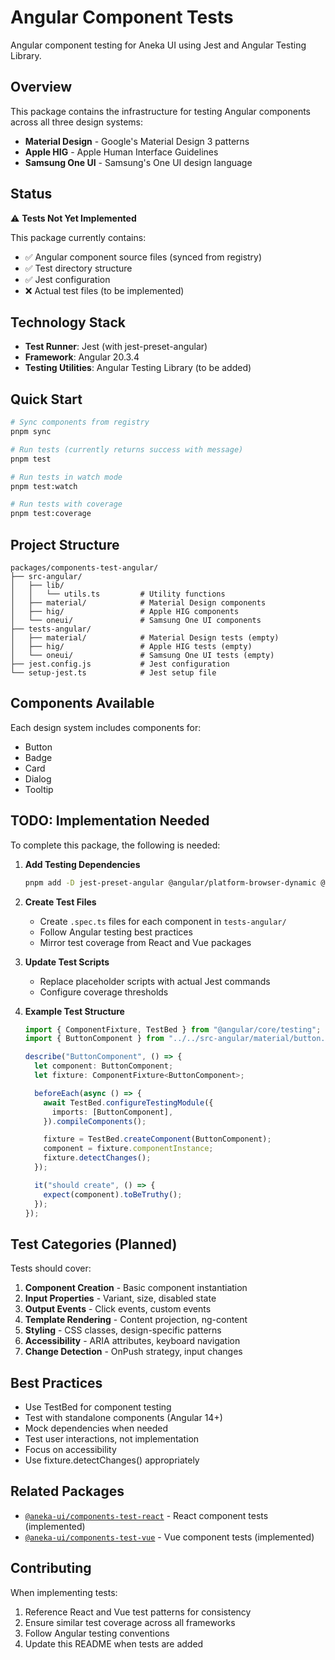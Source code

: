# Angular Component Tests

Angular component testing for Aneka UI using Jest and Angular Testing Library.

## Overview

This package contains the infrastructure for testing Angular components across all three design systems:

- **Material Design** - Google's Material Design 3 patterns
- **Apple HIG** - Apple Human Interface Guidelines
- **Samsung One UI** - Samsung's One UI design language

## Status

⚠️ **Tests Not Yet Implemented**

This package currently contains:

- ✅ Angular component source files (synced from registry)
- ✅ Test directory structure
- ✅ Jest configuration
- ❌ Actual test files (to be implemented)

## Technology Stack

- **Test Runner**: Jest (with jest-preset-angular)
- **Framework**: Angular 20.3.4
- **Testing Utilities**: Angular Testing Library (to be added)

## Quick Start

```bash
# Sync components from registry
pnpm sync

# Run tests (currently returns success with message)
pnpm test

# Run tests in watch mode
pnpm test:watch

# Run tests with coverage
pnpm test:coverage
```

## Project Structure

```
packages/components-test-angular/
├── src-angular/
│   ├── lib/
│   │   └── utils.ts         # Utility functions
│   ├── material/            # Material Design components
│   ├── hig/                 # Apple HIG components
│   └── oneui/               # Samsung One UI components
├── tests-angular/
│   ├── material/            # Material Design tests (empty)
│   ├── hig/                 # Apple HIG tests (empty)
│   └── oneui/               # Samsung One UI tests (empty)
├── jest.config.js           # Jest configuration
└── setup-jest.ts            # Jest setup file
```

## Components Available

Each design system includes components for:

- Button
- Badge
- Card
- Dialog
- Tooltip

## TODO: Implementation Needed

To complete this package, the following is needed:

1. **Add Testing Dependencies**

   ```bash
   pnpm add -D jest-preset-angular @angular/platform-browser-dynamic @angular/platform-browser
   ```

2. **Create Test Files**
   - Create `.spec.ts` files for each component in `tests-angular/`
   - Follow Angular testing best practices
   - Mirror test coverage from React and Vue packages

3. **Update Test Scripts**
   - Replace placeholder scripts with actual Jest commands
   - Configure coverage thresholds

4. **Example Test Structure**

   ```typescript
   import { ComponentFixture, TestBed } from "@angular/core/testing";
   import { ButtonComponent } from "../../src-angular/material/button.component";

   describe("ButtonComponent", () => {
     let component: ButtonComponent;
     let fixture: ComponentFixture<ButtonComponent>;

     beforeEach(async () => {
       await TestBed.configureTestingModule({
         imports: [ButtonComponent],
       }).compileComponents();

       fixture = TestBed.createComponent(ButtonComponent);
       component = fixture.componentInstance;
       fixture.detectChanges();
     });

     it("should create", () => {
       expect(component).toBeTruthy();
     });
   });
   ```

## Test Categories (Planned)

Tests should cover:

1. **Component Creation** - Basic component instantiation
2. **Input Properties** - Variant, size, disabled state
3. **Output Events** - Click events, custom events
4. **Template Rendering** - Content projection, ng-content
5. **Styling** - CSS classes, design-specific patterns
6. **Accessibility** - ARIA attributes, keyboard navigation
7. **Change Detection** - OnPush strategy, input changes

## Best Practices

- Use TestBed for component testing
- Test with standalone components (Angular 14+)
- Mock dependencies when needed
- Test user interactions, not implementation
- Focus on accessibility
- Use fixture.detectChanges() appropriately

## Related Packages

- [`@aneka-ui/components-test-react`](../components-test-react) - React component tests (implemented)
- [`@aneka-ui/components-test-vue`](../components-test-vue) - Vue component tests (implemented)

## Contributing

When implementing tests:

1. Reference React and Vue test patterns for consistency
2. Ensure similar test coverage across all frameworks
3. Follow Angular testing conventions
4. Update this README when tests are added
